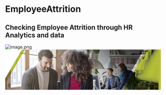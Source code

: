 # EmployeeAttrition
## Checking Employee Attrition through HR Analytics and data
![image.png](https://empxtrack.com/wp-content/uploads/2016/06/employee-attrition.jpg)
![image.png](images/HRTalent.png)
